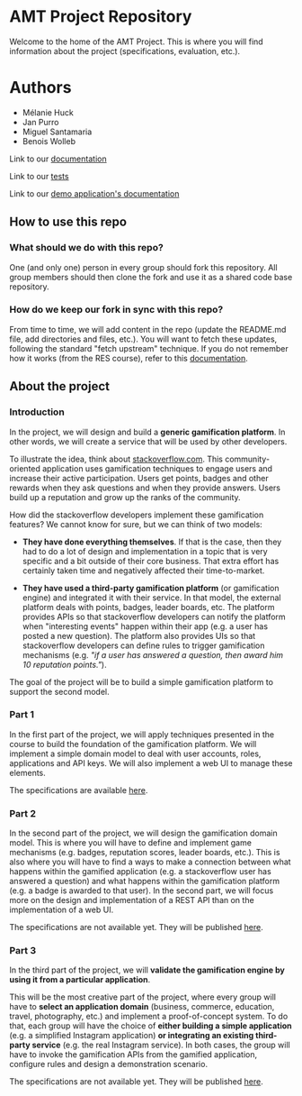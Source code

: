 # AMT Project Repository

Welcome to the home of the AMT Project. This is where you will find information about the project (specifications, evaluation, etc.).

# Authors

* Mélanie Huck
* Jan Purro
* Miguel Santamaria
* Benois Wolleb


Link to our [documentation](Documentation/Documentation.md)

Link to our [tests](Documentation/Tests.md)

Link to our [demo application's documentation](demo/README.md)

## How to use this repo

### What should we do with this repo?

One (and only one) person in every group should fork this repository. All group members should then clone the fork and use it as a shared code base repository.

### How do we keep our fork in sync with this repo?

From time to time, we will add content in the repo (update the README.md file, add directories and files, etc.). You will want to fetch these updates, following the standard "fetch upstream" technique. If you do not remember how it works (from the RES course), refer to this [documentation](https://help.github.com/articles/syncing-a-fork/). 


## About the project

### Introduction

In the project, we will design and build a **generic gamification platform**. In other words, we will create a service that will be used by other developers.

To illustrate the idea, think about [stackoverflow.com](http://www.stackoverflow.com). This community-oriented application uses gamification techniques to engage users and increase their active participation. Users get points, badges and other rewards when they ask questions and when they provide answers. Users build up a reputation and grow up the ranks of the community.

How did the stackoverflow developers implement these gamification features? We cannot know for sure, but we can think of two models:

* **They have done everything themselves**. If that is the case, then they had to do a lot of design and implementation in a topic that is very specific and a bit outside of their core business. That extra effort has certainly taken time and negatively affected their time-to-market.

* **They have used a third-party gamification platform** (or gamification engine) and integrated it with their service. In that model, the external platform deals with points, badges, leader boards, etc. The platform provides APIs so that stackoverflow developers can notify the platform when "interesting events" happen within their app (e.g. a user has posted a new question). The platform also provides UIs so that stackoverflow developers can define rules to trigger gamification mechanisms (e.g. *"if a user has answered a question, then award him 10 reputation points."*).

The goal of the project will be to build a simple gamification platform to support the second model.

### Part 1

In the first part of the project, we will apply techniques presented in the course to build the foundation of the gamification platform. We will implement a simple domain model to deal with user accounts, roles, applications and API keys. We will also implement a web UI to manage these elements.

The specifications are available [here](specifications/part1/).


### Part 2

In the second part of the project, we will design the gamification domain model. This is where you will have to define and implement game mechanisms (e.g. badges, reputation scores, leader boards, etc.). This is also where you will have to find a ways to make a connection between what happens within the gamified application (e.g. a stackoverflow user has answered a question) and what happens within the gamification platform (e.g. a badge is awarded to that user). In the second part, we will focus more on the design and implementation of a REST API than on the implementation of a web UI. 

The specifications are not available yet. They will be published [here](specifications/part2).


### Part 3

In the third part of the project, we will **validate the gamification engine by using it from a particular application**. 

This will be the most creative part of the project, where every group will have to **select an application domain** (business, commerce, education, travel, photography, etc.) and implement a proof-of-concept system. To do that, each group will have the choice of **either building a simple application** (e.g. a simplified Instagram application) **or integrating an existing third-party service** (e.g. the real Instagram service). In both cases, the group will have to invoke the gamification APIs from the gamified application, configure rules and design a demonstration scenario.

The specifications are not available yet. They will be published [here](specifications/part3).
